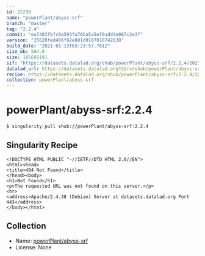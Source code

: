```yaml
---
id: 15290
name: "powerPlant/abyss-srf"
branch: "master"
tag: "2.2.4"
commit: "ea7483fbfc6e593fa76ba5a5ef0add4e067c2e3f"
version: "25620fed406f92e881d9187010742638"
build_date: "2021-01-13T03:23:57.761Z"
size_mb: 504.0
size: 185692191
sif: "https://datasets.datalad.org/shub/powerPlant/abyss-srf/2.2.4/2021-01-13-ea7483fb-25620fed/25620fed406f92e881d9187010742638.sif"
datalad_url: https://datasets.datalad.org?dir=/shub/powerPlant/abyss-srf/2.2.4/2021-01-13-ea7483fb-25620fed/
recipe: https://datasets.datalad.org/shub/powerPlant/abyss-srf/2.2.4/2021-01-13-ea7483fb-25620fed/Singularity
collection: powerPlant/abyss-srf
---
```


# powerPlant/abyss-srf:2.2.4

```bash
$ singularity pull shub://powerPlant/abyss-srf:2.2.4
```

## Singularity Recipe

```singularity
<!DOCTYPE HTML PUBLIC "-//IETF//DTD HTML 2.0//EN">
<html><head>
<title>404 Not Found</title>
</head><body>
<h1>Not Found</h1>
<p>The requested URL was not found on this server.</p>
<hr>
<address>Apache/2.4.38 (Debian) Server at datasets.datalad.org Port 443</address>
</body></html>
```

## Collection

 - Name: [powerPlant/abyss-srf](https://github.com/powerPlant/abyss-srf)
 - License: None

